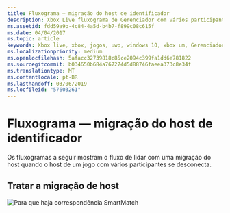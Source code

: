 ```yaml
---
title: Fluxograma — migração do host de identificador
description: Xbox Live fluxograma de Gerenciador com vários participantes - migração do host de identificador.
ms.assetid: fdd59a9b-4c84-4a5d-b4b7-f899c08c615f
ms.date: 04/04/2017
ms.topic: article
keywords: Xbox live, xbox, jogos, uwp, windows 10, xbox um, Gerenciador de vários jogadores, fluxograma
ms.localizationpriority: medium
ms.openlocfilehash: 5afacc32739818c85ce2094c399fa1dd6e781822
ms.sourcegitcommit: b034650b684a767274d5d88746faeea373c8e34f
ms.translationtype: MT
ms.contentlocale: pt-BR
ms.lasthandoff: 03/06/2019
ms.locfileid: "57603261"
---
```

# <a name="flowchart---handle-host-migration"></a>Fluxograma — migração do host de identificador

Os fluxogramas a seguir mostram o fluxo de lidar com uma migração do host quando o host de um jogo com vários participantes se desconecta.

## <a name="handle-host-migration"></a>Tratar a migração de host

![Para que haja correspondência SmartMatch](../../../images/multiplayer/mpm-host-migration.png)
